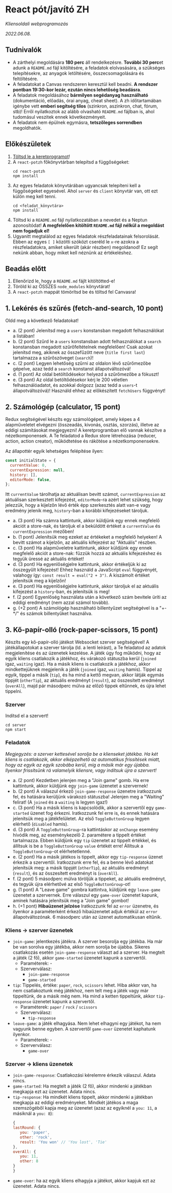 # React pót/javító ZH

_Kliensoldali webprogramozás_

_2022.06.08._

## Tudnivalók

- A zárthelyi megoldására **180 perc** áll rendelkezésre. **További 30 perc**et adunk a `README.md` fájl kitöltésére, a feladatok elolvasására, a szükséges telepítésekre, az anyagok letöltésére, összecsomagolására és feltöltésére.
- A feladatokat a Canvas rendszeren keresztül kell beadni. **A rendszer pontban 19:30-kor lezár, ezután nincs lehetőség beadásra**.
- A feladatok megoldásához **bármilyen segédanyag használható** (dokumentáció, előadás, órai anyag, cheat sheet). A zh időtartamában igénybe vett **emberi segítség tilos** (szinkron, aszinkron, chat, fórum, stb)! Erről nyilatkoztok az alább olvasható `README.md` fájlban is, ahol tudomásul veszitek ennek következményeit.
- A feladatok nem épülnek egymásra, **tetszőleges sorrendben** megoldhatók.

## Előkészületek

1. [Töltsd le a keretprogramot](???)!
2. A `react-potzh` főkönyvtárban telepítsd a függőségeket:
   ```
   cd react-potzh
   npm install
   ```
3. Az egyes feladatok könyvtárában ugyancsak telepíteni kell a függőségeket egyesével. Ahol `server` és `client` könyvtár van, ott ezt külön meg kell tenni.
   ```
   cd <feladat_könyvtára>
   npm install
   ```
4. Töltsd ki a `README.md` fájl nyilatkozatában a nevedet és a Neptun azonosítódat! **A megfelelően kitöltött `README.md` fájl nélkül a megoldást nem fogadjuk el!**
5. Ugyanitt megtalálod az egyes feladatok részfeladatainak felsorolását. Ebben az egyes `[ ]` közötti szóközt cseréld le `x`-re azokra a részfeladatokra, amiket sikerült (akár részben) megoldanod! Ez segít nekünk abban, hogy miket kell néznünk az értékeléshez.

## Beadás előtt

1. Ellenőrizd le, hogy a `README.md` fájlt kitöltötted-e!
2. Töröld ki az ÖSSZES `node_modules` könyvtárat!
3. A `react-potzh` mappát tömörítsd be és töltsd fel Canvasra!

## 1. Lekérés és szűrés (fetch-and-search, 10 pont)

Oldd meg a következő feladatokat!

- a. (2 pont) Jelenítsd meg a `users` konstansban megadott felhasználókat a listában!
- b. (2 pont) Szűrd le a `users` konstansban adott felhasználókat a `search` konstansban megadott szűrőfeltételnek megfelelően! Csak azokat jelenítsd meg, akiknek az összefűzött neve (`title first last`) tartalmazza a szűrőszöveget (`search`)!
- c. (2 pont) Legyen lehetőség szűrni az oldalon lévő szűrőmezőbe gépelve, azaz tedd a `search` konstanst állapotváltozóvá!
- d. (1 pont) Az oldal betöltődésekor helyezd a szűrőmezőbe a fókuszt!
- e. (3 pont) Az oldal betöltődésekor kérj le 200 véletlen felhasználóadatot, és azokkal dolgozz (azaz tedd a `users`-t állapotváltozóvá)! Használd ehhez az előkészített `fetchUsers` függvényt!

## 2. Számológép (calculator, 15 pont)

Redux segítségével készíts egy számológépet, amely képes a 4 alapműveletet elvégezni (összeadás, kivonás, osztás, szorzás), illetve az eddigi számításokat megjegyezni! A keretprogramban elő vannak készítve a nézetkomponensek. A Te feladatod a Redux store létrehozása (reducer, action, action creator), működtetése és rákötése a nézetkomponensekre.

Az állapottér egyik lehetséges felépítése ilyen:

```js
const initialState = {
  currentValue: 0,
  currentExpression: null,
  history: [],
  editorMode: false,
};
```

Itt `currentValue` tárolhatja az aktuálisan bevitt számot, `currentExpression` az aktuálisan szerkesztett kifejezést, `editorMode`-ra azért lehet szükség, hogy jelezzük, hogy a kijelzőn lévő érték épp szerkesztés alatt van-e vagy eredmény jelenik meg, `history`-ban a korábbi kifejezéseket tároljuk.

- a. (3 pont) Ha számra kattintunk, akkor küldjünk egy ennek megfelelő akciót a store-nak, és tároljuk el a beküldött értéket a `currentValue` és `currentExpression` mezőben!
- b. (1 pont) Jelenítsük meg ezeket az értékeket a megfelelő helyeken! A bevitt számot a kijelzőn, az aktuális kifejezést az "Aktuális" részben.
- c. (3 pont) Ha alapműveletre kattintunk, akkor küldjünk egy ennek megfelelő akciót a store-nak: fűzzük hozzá az aktuális kifejezéshez és tegyük üressé az aktuális értéket!
- d. (3 pont) Ha egyenlőségjelre kattintunk, akkor értékeljük ki az összegyűlt kifejezést! Ehhez használd a JavaScript `eval` függvényét, valahogy így: `const result = eval("2 + 3")`. A kiszámolt értéket jelenítsük meg a kijelzőn!
- e. (3 pont) Ha egyenlőségjelre kattintunk, akkor tároljuk el az aktuális kifejezést a `history`-ban, és jelenítsük is meg!
- f. (2 pont) Egyenlőség használata után a következő szám bevitele üríti az eddigi eredményt (nem azzal számol tovább).
- g. (+2 pont) A számológép használható billentyűzet segítségével is a "+-\*/" és számok billentyűket használva.

## 3. Kő-papír-olló (rock-paper-scissors, 15 pont)

Készíts egy kő-papír-olló játékot Websocket szerver segítségével! A játékállapotokat a szerver tárolja (ld. a lenti leírást), a Te feladatod az adatok megjelenítése és az üzenetek kezelése. A játék úgy fog működni, hogy az egyik kliens csatlakozik a játékhoz, és várakozó státuszba kerül (`joined` igaz, `waiting` igaz). Ha a másik kliens is csatlakozik a játékhoz, akkor mindkettejüknek megjelenik a játék (`joined` igaz, `waiting` hamis). Tippel az egyik, tippel a másik (`tip`), és ha mind a kettő megvan, akkor látják egymás tippjét (`otherTip`), az aktuális eredményt (`result`), az összesített eredményt (`overAll`), majd pár másodperc múlva az előző tippek eltűnnek, és újra lehet tippelni.

### Szerver

Indítsd el a szervert!

```
cd server
npm start
```

### Feladatok

_Megjegyzés: a szerver kettesével sorolja be a klienseket játékba. Ha két kliens is csatlakozik, akkor elképzelhető az automatikus frissítések miatt, hogy az egyik az egyik szobába kerül, míg a másik már egy újabba. Ilyenkor frissítsünk rá valamelyik kliensre, vagy indítsuk újra a szervert!_

- a. (2 pont) Kezdetben jelenjen meg a "Join game" gomb. Ha erre kattintunk, akkor küldjünk egy `join-game` üzenetet a szervernek!
- b. (2 pont) A válaszul érkező `join-game-response` üzenetre iratkozzunk fel, és hatására kerüljünk várakozó státuszba! Jelenjen meg a "Waiting" felirat! (A `joined` és a `waiting` is legyen igaz!)
- c. (3 pont) Ha a másik kliens is kapcsolódik, akkor a szervertől egy `game-started` üzenet fog érkezni. Iratkozzunk fel erre is, és ennek hatására jelenítsük meg a játékfelületet. Az első `ToggleButtonGroup` legyen elérhető (`disabled` hamis).
- d. (3 pont) A `ToggleButtonGroup`-ra kattintáskor az `onChange` esemény hívódik meg, az eseménykezelő 2. paramétere a tippelt értéket tartalmazza. Ebben küldjünk egy `tip` üzenetet az tippelt értékkel, és állítsuk is be a `ToggleButtonGroup` `value` értékét erre! Állítsuk a `ToggleButtonGroup`-ot elérhetetlenné.
- e. (2 pont) Ha a másik játékos is tippelt, akkor egy `tip-response` üzenet érkezik a szervertől. Iratkozzunk erre fel, és a benne lévő adatokat jelenítsük meg: a másik tippjét (`otherTip`), az aktuális eredményt (`result`), és az összesített eredményt is (`overAll`).
- f. (2 pont) 5 másodperc múlva töröljük a tippeket, az aktuális eredményt, és tegyük újra elérhetővé az első `ToggleButtonGroup`-ot!
- g. (1 pont) A "Leave game" gombra kattintva, küldjünk egy `leave-game` üzenetet a szervernek. Erre válaszul egy `game-over` üzenetet kapunk, aminek hatására jelenítsük meg a "Join game" gombot!
- h. (+1 pont) **Hibaüzenet jelzése** Iratkozzunk fel az `error` üzenetre, és ilyenkor a paraméterként érkező hibaüzenetet adjuk értékül az `error` állapotváltozónak. 6 másodperc után az üzenet automatikusan eltűnik.

### Kliens -> szerver üzenetek

- `join-game`: jelentkezés játékra. A szerver besorolja egy játékba. Ha már be van sorolva egy játékba, akkor nem sorolja be újabba. Sikeres csatlakozás esetén `join-game-response` választ ad a szerver. Ha megtelt a játék (2 fő), akkor `game-started` üzenetet kapunk a szervertől.
  - Paraméterek: -
  - Szerverválasz:
    - `join-game-response`
    - `game-started`
- `tip`: Tippelés, értéke: `paper`, `rock`, `scissors` lehet. Hiba akkor van, ha nem csatlakoztunk még játékhoz, nem telt meg a játék vagy már tippeltünk, de a másik még nem. Ha mind a ketten tippeltünk, akkor `tip-response` üzenetet kapunk a szervertől.
  - Paraméterek: `paper` / `rock` / `scissors`
  - Szerverválasz:
    - `tip-response`
- `leave-game`: a játék elhagyása. Nem lehet elhagyni egy játékot, ha nem vagyunk benne egyben. A szervertől `game-over` üzenetet kaphatunk ilyenkor.
  - Paraméterek: -
  - Szerverválasz:
    - `game-over`

### Szerver -> kliens üzenetek

- `join-game-response`: Csatlakozási kérelemre érkezik válaszul. Adata nincs.
- `game-started`: Ha megtelt a játék (2 fő), akkor mindenki a játékban megkapja ezt az üzenetet. Adata nincs.
- `tip-response`: Ha mindkét kliens tippelt, akkor mindenki a játékban megkapja az eddigi eredményeket. Mindkét játékos a maga szemszögéből kapja meg az üzenetet (azaz az egyiknél a `you: 11`, a másiknál a `you: 8`):
  ```js
  {
  lastRound: {
     you: 'paper',
     other: 'rock',
     result: 'You won' // 'You lost', 'Tie'
  },
  overAll: {
     you: 11,
     other: 8
  }
  }
  ```
- `game-over`: ha az egyik kliens elhagyja a játékot, akkor kapjuk ezt az üzenetet. Adata nincs.
